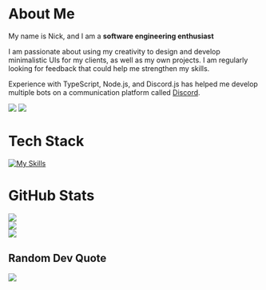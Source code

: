 # About Me
My name is Nick, and I am a **software engineering enthusiast**

I am passionate about using my creativity to design and develop minimalistic UIs for my clients, as well as my own projects. I am regularly looking for feedback that could help me strengthen my skills.

Experience with TypeScript, Node.js, and Discord.js has helped me develop multiple bots on a communication platform called [Discord](https://discord.com/).

[![](https://skillicons.dev/icons?i=stackoverflow)](https://stackoverflow.com/users/19244184)
[![](https://skillicons.dev/icons?i=discord)](https://discord.com/users/556206370429599755)

# Tech Stack
[![My Skills](https://skillicons.dev/icons?i=js,ts,rust,css,html,nodejs,mongodb,git)](https://skillicons.dev)

# GitHub Stats
![](https://github-readme-stats.vercel.app/api?username=Archasion&theme=dark&hide_border=true&include_all_commits=true&count_private=true)<br/>
![](https://github-readme-streak-stats.herokuapp.com/?user=Archasion&theme=dark&hide_border=true)<br/>
![](https://github-readme-stats.vercel.app/api/top-langs/?username=Archasion&theme=dark&hide_border=true&include_all_commits=true&count_private=true&layout=compact)

## Random Dev Quote
![](https://quotes-github-readme.vercel.app/api?type=horizontal&theme=dark)

  <!-- Proudly created with GPRM ( https://gprm.itsvg.in ) -->
